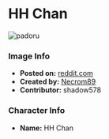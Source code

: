 # HH Chan

![padoru](https://raw.githubusercontent.com/shadow578/Project-Padoru/master/Padoru/other-hh-chan.png "HH Chan")

### Image Info
* **Posted on:**     [reddit.com](https://www.reddit.com/r/Animemes/comments/a8hd1z/here_is_a_present_from_me_for_you_weebs/)
* **Created by:**    [Necrom89](https://github.com/shadow578/Project-Padoru/blob/master/table-of-contents/creators/Necrom89.md)
* **Contributor:**   shadow578

### Character Info
* **Name:**   HH Chan


